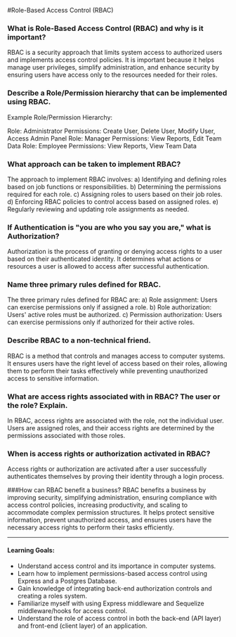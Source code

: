 
#Role-Based Access Control (RBAC)

### What is Role-Based Access Control (RBAC) and why is it important?
RBAC is a security approach that limits system access to authorized users and implements access control policies. It is important because it helps manage user privileges, simplify administration, and enhance security by ensuring users have access only to the resources needed for their roles.

### Describe a Role/Permission hierarchy that can be implemented using RBAC.
Example Role/Permission Hierarchy:

Role: Administrator
Permissions: Create User, Delete User, Modify User, Access Admin Panel
Role: Manager
Permissions: View Reports, Edit Team Data
Role: Employee
Permissions: View Reports, View Team Data

### What approach can be taken to implement RBAC?
The approach to implement RBAC involves:
a) Identifying and defining roles based on job functions or responsibilities.
b) Determining the permissions required for each role.
c) Assigning roles to users based on their job roles.
d) Enforcing RBAC policies to control access based on assigned roles.
e) Regularly reviewing and updating role assignments as needed.

### If Authentication is "you are who you say you are," what is Authorization?
Authorization is the process of granting or denying access rights to a user based on their authenticated identity. It determines what actions or resources a user is allowed to access after successful authentication.

### Name three primary rules defined for RBAC.
The three primary rules defined for RBAC are:
a) Role assignment: Users can exercise permissions only if assigned a role.
b) Role authorization: Users' active roles must be authorized.
c) Permission authorization: Users can exercise permissions only if authorized for their active roles.

### Describe RBAC to a non-technical friend.
RBAC is a method that controls and manages access to computer systems. It ensures users have the right level of access based on their roles, allowing them to perform their tasks effectively while preventing unauthorized access to sensitive information.

### What are access rights associated with in RBAC? The user or the role? Explain.
In RBAC, access rights are associated with the role, not the individual user. Users are assigned roles, and their access rights are determined by the permissions associated with those roles.

### When is access rights or authorization activated in RBAC?
Access rights or authorization are activated after a user successfully authenticates themselves by proving their identity through a login process.

###How can RBAC benefit a business?
RBAC benefits a business by improving security, simplifying administration, ensuring compliance with access control policies, increasing productivity, and scaling to accommodate complex permission structures. It helps protect sensitive information, prevent unauthorized access, and ensures users have the necessary access rights to perform their tasks efficiently.

---

#### Learning Goals:

- Understand access control and its importance in computer systems.
- Learn how to implement permissions-based access control using Express and a Postgres Database.
- Gain knowledge of integrating back-end authorization controls and creating a roles system.
- Familiarize myself with using Express middleware and Sequelize middleware/hooks for access control.
- Understand the role of access control in both the back-end (API layer) and front-end (client layer) of an application.
